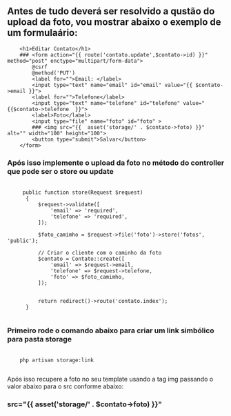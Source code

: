 ## Antes de tudo deverá ser resolvido a qustão do upload da foto, vou mostrar abaixo o exemplo de um formulaário:


        <h1>Editar Contato</h1>
        ### <form action="{{ route('contato.update',$contato->id) }}" method="post" enctype="multipart/form-data">
            @csrf
            @method('PUT')
            <label for="">Email: </label>
            <input type="text" name="email" id="email" value="{{ $contato->email }}">
            <label for="">Telefone</label>
            <input type="text" name="telefone" id="telefone" value="{{$contato->telefone  }}">
            <label>Foto</label>
            <input type="file" name="foto" id="foto" >
            ### <img src="{{  asset('storage/' . $contato->foto) }}" alt="" width="100" height="100">
            <button type="submit">Salvar</button>
        </form>



### Após isso implemente o upload da foto no método do controller que pode ser o store ou update

<pre class="language-php">
  <code class="language-php">
     public function store(Request $request)
      {
          $request->validate([
              'email' => 'required',
              'telefone' => 'required',
          ]);
  
          $foto_camimho = $request->file('foto')->store('fotos', 'public');
  
          // Criar o cliente com o caminho da foto
          $contato = Contato::create([
              'email' => $request->email,
              'telefone' => $request->telefone,
              'foto' => $foto_camimho,
          ]);
  
  
          return redirect()->route('contato.index');
      }
  </code>
</pre>


### Primeiro rode o comando abaixo para criar um link simbólico para pasta storage

<pre class="language-php">
  <code class="language-php">
    php artisan storage:link
  </code>
</pre>

Após isso recupere a foto no seu template usando a tag img passando o valor abaixo para o src conforme abaixo:


### src="{{  asset('storage/' . $contato->foto) }}"

